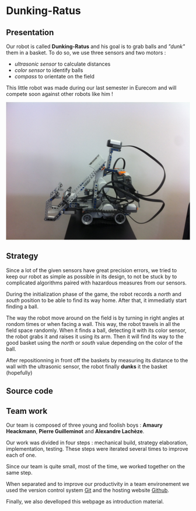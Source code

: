 # Dunking-Ratus

## Presentation

Our robot is called **Dunking-Ratus** and his goal is to grab balls and *"dunk"* them in a basket. To do so, we use three sensors and two motors :

  - *ultrasonic sensor* to calculate distances
  - *color sensor* to identify balls
  - *compass* to orientate on the field

This little robot was made during our last semester in Eurecom and will compete soon against other robots like him !

![picture](images/photo.JPG)

## Strategy

Since a lot of the given sensors have great precision errors, we tried to keep our robot as simple as possible in its design, to not be stuck by to complicated algorithms paired with hazardous measures from our sensors.

During the initialization phase of the game, the robot records a *north* and *south* position to be able to find its way home. After that, it immediatly start finding a ball.

The way the robot move around on the field is by turning in right angles at rondom times or when facing a wall. This way, the robot travels in all the field space randomly. When it finds a ball, detecting it with its color sensor, the robot grabs it and raises it using its arm. Then it will find its way to the good basket using the *north* or *south* value depending on the color of the ball.

After repositionning in front off the baskets by measuring its distance to the wall with the ultrasonic sensor, the robot finally **dunks** it the basket (hopefully)

## Source code

## Team work

Our team is composed of three young and foolish boys : **Amaury Heackmann**, **Pierre Guilleminot** and **Alexandre Lachèze**. 

Our work was divided in four steps : mechanical build, strategy elaboration, implementation, testing. These steps were iterated several times to improve each of one.

Since our team is quite small, most of the time, we worked together on the same step.

When separated and to improve our productivity in a team environement we used the version control system [Git] and the hosting website [Github].

Finally, we also develloped this webpage as introduction material.


[Git]: http://git-scm.com
[Github]: https://github.com
